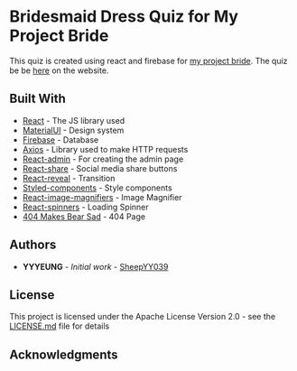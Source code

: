# Bridesmaid Dress Quiz for My Project Bride

This quiz is created using react and firebase for [my project bride](https://www.myprojectbride.com/). The quiz be be [here](https://www.myprojectbride.com/index.php?route=information/information&information_id=9) on the website.  

## Built With

* [React](https://reactjs.org/) - The JS library used
* [MaterialUI](https://material-ui.com/) - Design system
* [Firebase](https://firebase.google.com/) - Database
* [Axios](https://github.com/axios/axios) - Library used to make HTTP requests
* [React-admin](https://github.com/marmelab/react-admin) - For creating the admin page
* [React-share](https://github.com/nygardk/react-share) - Social media share buttons  
* [React-reveal](https://www.react-reveal.com/) - Transition
* [Styled-components](https://styled-components.com/) - Style components
* [React-image-magnifiers](https://github.com/adamrisberg/react-image-magnifiers) - Image Magnifier
* [React-spinners](https://github.com/davidhu2000/react-spinners) - Loading Spinner
* [404 Makes Bear Sad](https://codepen.io/jh3y/pen/BaNOJWK) - 404 Page

## Authors

* **YYYEUNG** - *Initial work* - [SheepYY039](https://github.com/SheepYY039)

## License

This project is licensed under the Apache License Version 2.0 - see the [LICENSE.md](LICENSE) file for details

## Acknowledgments
